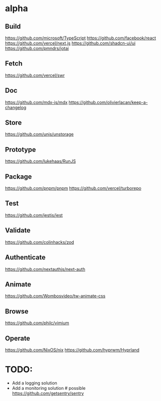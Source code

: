 # alpha

## Build
https://github.com/microsoft/TypeScript 
https://github.com/facebook/react 
https://github.com/vercel/next.js 
https://github.com/shadcn-ui/ui
https://github.com/pmndrs/jotai

## Fetch
https://github.com/vercel/swr

## Doc
https://github.com/mdx-js/mdx 
https://github.com/olivierlacan/keep-a-changelog

## Store
https://github.com/unjs/unstorage

## Prototype
https://github.com/lukehaas/RunJS

## Package
https://github.com/pnpm/pnpm 
https://github.com/vercel/turborepo

## Test
https://github.com/jestjs/jest

## Validate
https://github.com/colinhacks/zod

## Authenticate
https://github.com/nextauthjs/next-auth

## Animate
https://github.com/Wombosvideo/tw-animate-css

## Browse
https://github.com/philc/vimium

## Operate
https://github.com/NixOS/nix 
https://github.com/hyprwm/Hyprland 

# TODO:
- Add a logging solution
- Add a monitoring solution # possible https://github.com/getsentry/sentry
